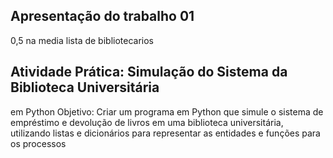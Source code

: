 ## Apresentação do trabalho 01
0,5 na media lista de bibliotecarios 
## Atividade Prática: Simulação do Sistema da Biblioteca Universitária
em Python
Objetivo: Criar um programa em Python que simule o sistema de empréstimo e devolução de
livros em uma biblioteca universitária, utilizando listas e dicionários para representar as
entidades e funções para os processos
